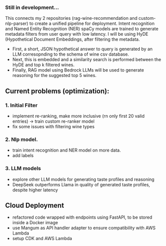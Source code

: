### Still in development...

This connects my 2 repositories (rag-wine-recommendation and custom-nlp-parser) to create a unified pipeline for deployment. 
Intent recognition and Named Entity Recognition (NER) spaCy models are trained to generate metadata filters from user query with low latency.
I will be using HyDE (Hypothetical Document Embeddings, after filtering the metadata. 
- First, a short, JSON hypothetical answer to query is generated by an LLM corresopnding to the schema of wine csv database.
- Next, this is embedded and a similarity search is performed between the HyDE and top k filtered wines.
- Finally, RAG model using Bedrock LLMs will be used to generate reasoning for the suggested top 5 wines.

## Current problems (optimization):
### 1. Initial Filter
- implement re-ranking, make more inclusive (rn only first 20 valid entries) -> train custom re-ranker model
- fix some issues with filtering wine types

### 2. Nlp model. 
- train intent recognition and NER model on more data.
- add labels

### 3. LLM models
- explore other LLM models for generating taste profiles and reasoning
- DeepSeek outperforms Llama in quality of generated taste profiles, despite higher latency

## Cloud Deployment
- refactored code wrapped with endpoints using FastAPI, to be stored inside a Docker image
- use Mangum as API handler adapter to ensure compatibility with AWS Lambda
- setup CDK and AWS Lambda

